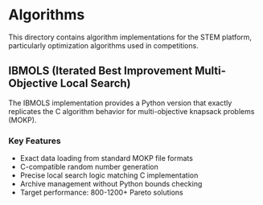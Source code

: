 # Algorithms

This directory contains algorithm implementations for the STEM platform, particularly optimization algorithms used in competitions.

## IBMOLS (Iterated Best Improvement Multi-Objective Local Search)

The IBMOLS implementation provides a Python version that exactly replicates the C algorithm behavior for multi-objective knapsack problems (MOKP).

### Key Features
- Exact data loading from standard MOKP file formats
- C-compatible random number generation
- Precise local search logic matching C implementation
- Archive management without Python bounds checking
- Target performance: 800-1200+ Pareto solutions